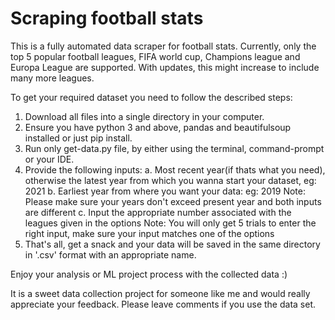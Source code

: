 # Scraping football stats

This is a fully automated data scraper for football stats. 
Currently, only the top 5 popular football leagues, FIFA world cup, Champions league and Europa League are supported.
With updates, this might increase to include many more leagues.

To get your required dataset you need to follow the described steps:
1. Download all files into a single directory in your computer.
2. Ensure you have python 3 and above, pandas and beautifulsoup installed or just pip install.
3. Run only get-data.py file, by either using the terminal, command-prompt or your IDE.
4. Provide the following inputs:
    a. Most recent year(if thats what you need), otherwise the latest year from which you wanna start your dataset, eg: 2021
    b. Earliest year from where you want your data: eg: 2019
    Note: Please make sure your years don't exceed present year and both inputs are different
    c. Input the appropriate number associated with the leagues given in the options
    Note: You will only get 5 trials to enter the right input, make sure your input matches one of the options
5. That's all, get a snack and your data will be saved in the same directory in '.csv' format with an appropriate name.

Enjoy your analysis or ML project process with the collected data :)

It is a sweet data collection project for someone like me and would really appreciate your feedback. 
Please leave comments if you use the data set. 

